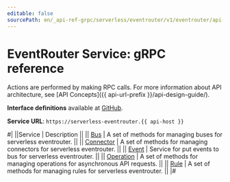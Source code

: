 ```yaml
---
editable: false
sourcePath: en/_api-ref-grpc/serverless/eventrouter/v1/eventrouter/api-ref/grpc/index.md
---
```


# EventRouter Service: gRPC reference

Actions are performed by making RPC calls. For more information about API architecture, see [API Concepts]({{ api-url-prefix }}/api-design-guide/).

**Interface definitions** available at [GitHub](https://github.com/yandex-cloud/cloudapi/tree/master/yandex/cloud/serverless/eventrouter/v1).

**Service URL**: `https://serverless-eventrouter.{{ api-host }}`

#|
||Service | Description ||
|| [Bus](Bus/index.md) | A set of methods for managing buses for serverless eventrouter. ||
|| [Connector](Connector/index.md) | A set of methods for managing connectors for serverless eventrouter. ||
|| [Event](Event/index.md) | Service for put events to bus for serverless eventrouter. ||
|| [Operation](Operation/index.md) | A set of methods for managing operations for asynchronous API requests. ||
|| [Rule](Rule/index.md) | A set of methods for managing rules for serverless eventrouter. ||
|#
